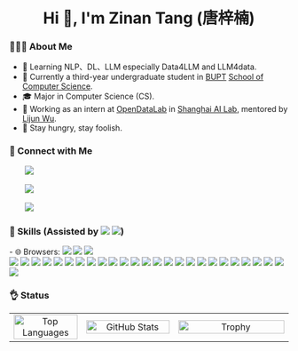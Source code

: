 <h1 align="center">Hi 👋, I'm Zinan Tang (唐梓楠) </h1>

<h3> 👨🏻‍💻 About Me</h3>

- 🤔 Learning NLP、DL、LLM especially Data4LLM and LLM4data.
- 🏫 Currently a third-year undergraduate student in [BUPT](https://www.bupt.edu.cn/) [School of Computer Science](https://scs.bupt.edu.cn/).
- 🎓 Major in Computer Science (CS).
- 🌱 Working as an intern at [OpenDataLab](https://opendatalab.github.io) in [Shanghai AI Lab](https://www.shlab.org.cn/), mentored by [Lijun Wu](https://apeterswu.github.io).
- 🔭 Stay hungry, stay foolish.

<h3> 🤝 Connect with Me</h3>

<span align="left">
  <p>&nbsp;&nbsp;&nbsp;&nbsp;&nbsp;&nbsp;
    <a href="mailto:tangzinan@bupt.edu.cn" target=_blank">
      <img src="https://img.shields.io/badge/email-white?style=social&logo=gmail&label=tangzinan@bupt.edu.cn">
    </a>
  </p>
  <p>&nbsp;&nbsp;&nbsp;&nbsp;&nbsp;&nbsp; 
    <a href="https://github.com/Word2VecT" target="_blank">
      <img src="https://img.shields.io/badge/github-white?style=social&logo=github&label=Word2VecT">
    </a>
  </p>
  <p>&nbsp;&nbsp;&nbsp;&nbsp;&nbsp;&nbsp;
    <a href="https://zinantang.works" target="_blank">
      <img src="https://img.shields.io/badge/Personal-Blog-blue?style=social&logo=homepage">
    </a>
  </p>
</span>

<h3> 📏 Skills (Assisted by <img src="https://img.shields.io/badge/chatGPT-74aa9c?style=flat-square&logo=openai&logoColor=white" style="display: inline-block;" /> <img src="https://img.shields.io/badge/google%20gemini-8E75B2?style=flat-square&logo=google%20gemini&logoColor=white" style="display: inline-block;" />)</h3>
- 🌐 Browsers: <img src="https://img.shields.io/badge/Google%20Chrome-4285F4?style=for-the-badge&logo=GoogleChrome&logoColor=white" style="display: inline-block;" /> <img src="https://img.shields.io/badge/Safari-000000?style=for-the-badge&logo=Safari&logoColor=white" style="display: inline-block;" /> <img src="https://img.shields.io/badge/Arc-000000?style=for-the-badge&logo=arc&logoColor=white" style="display: inline-block;" />
  <div style="text-align: left;">
    <img src="https://img.shields.io/badge/c-%2300599C.svg?style=for-the-badge&logo=c&logoColor=white" style="display: inline-block;" /> 
    <img src="https://img.shields.io/badge/c++-%2300599C.svg?style=for-the-badge&logo=c%2B%2B&logoColor=white" style="display: inline-block;" /> 
    <img src="https://img.shields.io/badge/bash_script-%23121011.svg?style=for-the-badge&logo=gnu-bash&logoColor=white" style="display: inline-block;" />
    <img src="https://img.shields.io/badge/latex-%23008080.svg?style=for-the-badge&logo=latex&logoColor=white" style="display: inline-block;" />
    <img src="https://img.shields.io/badge/markdown-%23000000.svg?style=for-the-badge&logo=markdown&logoColor=white" style="display: inline-block;" />
    <img src="https://img.shields.io/badge/html5-%23E34F26.svg?style=for-the-badge&logo=html5&logoColor=white" style="display: inline-block;" /> 
    <img src="https://img.shields.io/badge/css3-%231572B6.svg?style=for-the-badge&logo=css3&logoColor=white" style="display: inline-block;" />
    <img src="https://img.shields.io/badge/python-3670A0?style=for-the-badge&logo=python&logoColor=ffdd54" style="display: inline-block;" />
    <img src="https://img.shields.io/badge/PyTorch-%23EE4C2C.svg?style=for-the-badge&logo=PyTorch&logoColor=white" style="display: inline-block;" />
    <img src="https://img.shields.io/badge/Anaconda-%2344A833.svg?style=for-the-badge&logo=anaconda&logoColor=white" style="display: inline-block;" />
    <img src="https://img.shields.io/badge/cuda-000000.svg?style=for-the-badge&logo=nVIDIA&logoColor=green" style="display: inline-block;" />
    <img src="https://img.shields.io/badge/numpy-%23013243.svg?style=for-the-badge&logo=numpy&logoColor=white" style="display: inline-block;" />
    <img src="https://img.shields.io/badge/pandas-%23150458.svg?style=for-the-badge&logo=pandas&logoColor=white" style="display: inline-block;" />
    <img src="https://img.shields.io/badge/Matplotlib-%23ffffff.svg?style=for-the-badge&logo=Matplotlib&logoColor=black" style="display: inline-block;" />
    <img src="https://img.shields.io/badge/MongoDB-%234ea94b.svg?style=for-the-badge&logo=mongodb&logoColor=white" style="display: inline-block;" />
    <img src="https://img.shields.io/badge/mysql-4479A1.svg?style=for-the-badge&logo=mysql&logoColor=white" style="display: inline-block;" />
    <img src="https://img.shields.io/badge/postgres-%23316192.svg?style=for-the-badge&logo=postgresql&logoColor=white" style="display: inline-block;" />
    <img src="https://img.shields.io/badge/pytest-%23ffffff.svg?style=for-the-badge&logo=pytest&logoColor=2f9fe3" style="display: inline-block;" />
    <img src="https://img.shields.io/badge/Bun-%23000000.svg?style=for-the-badge&logo=bun&logoColor=white" style="display: inline-block;" />
    <img src="https://img.shields.io/badge/FastAPI-005571?style=for-the-badge&logo=fastapi" style="display: inline-block;" />
    <img src="https://img.shields.io/badge/flask-%23000.svg?style=for-the-badge&logo=flask&logoColor=white" style="display: inline-block;" />
    <img src="https://img.shields.io/badge/Qt-%23217346.svg?style=for-the-badge&logo=Qt&logoColor=white" style="display: inline-block;" />
    <img src="https://img.shields.io/badge/react-%2320232a.svg?style=for-the-badge&logo=react&logoColor=%2361DAFB" style="display: inline-block;" />
    <img src="https://img.shields.io/badge/vuejs-%2335495e.svg?style=for-the-badge&logo=vuedotjs&logoColor=%234FC08D" style="display: inline-block;" />
    <img src="https://img.shields.io/badge/Vuetify-1867C0?style=for-the-badge&logo=vuetify&logoColor=AEDDFF" style="display: inline-block;" />
    <img src="https://img.shields.io/badge/Nuxt-002E3B?style=for-the-badge&logo=nuxtdotjs&logoColor=#00DC82" style="display: inline-block;" />
<!--     <img src="https://img.shields.io/badge/scrapy-%2360a839.svg?style=for-the-badge&logo=scrapy&logoColor=d1d2d3" style="display: inline-block;" /> -->
  </div>

<h3> 👌 Status</h3>

<table align="center" width="100%">
  <tr>
    <td align="center" valign="middle" width="26%">
      <a href="https://github.com/anuraghazra/convoychat">
        <img src="https://github-readme-stats.vercel.app/api/top-langs/?username=Word2VecT&layout=compact&langs_count=6" alt="Top Languages" style="width: 100%; height: 100%; object-fit: contain;"/>
      </a>
    </td>
    <td align="center" valign="middle" width="33%">
      <a href="https://github.com/anuraghazra/github-readme-stats">
        <img src="https://github-readme-stats.vercel.app/api?username=Word2VecT&show_icons=true&count_private=true" alt="GitHub Stats" style="width: 100%; height: 100%; object-fit: contain;"/>
      </a>
    </td>
    <td align="center" valign="middle" width="41%">
      <a href="https://github.com/Word2VecT">
        <img src="https://github-profile-trophy.vercel.app/?username=Word2VecT&theme=onedark&title=MultiLanguage,Joined2020,Commits,Experience&row=1&column=3" alt="Trophy" style="width: 100%; height: 100%; object-fit: contain;"/>
      </a>
    </td>
  </tr>
</table>
